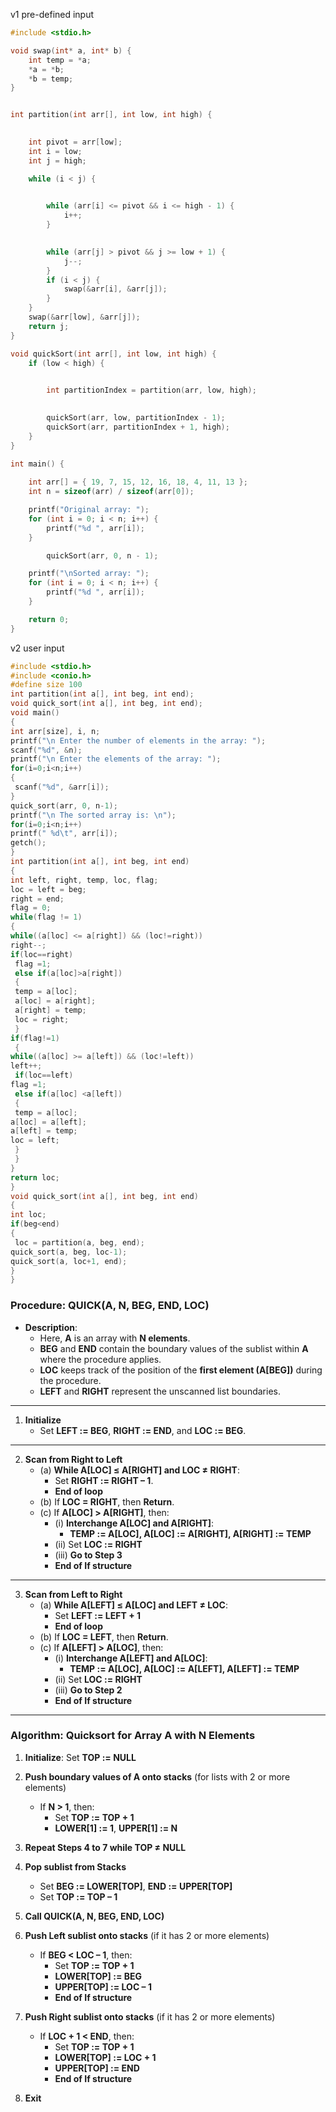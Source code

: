 v1 pre-defined input
```c
#include <stdio.h>

void swap(int* a, int* b) {
    int temp = *a;
    *a = *b;
    *b = temp;
}


int partition(int arr[], int low, int high) {

    
    int pivot = arr[low];
    int i = low;
    int j = high;

    while (i < j) {

        
        while (arr[i] <= pivot && i <= high - 1) {
            i++;
        }

        
        while (arr[j] > pivot && j >= low + 1) {
            j--;
        }
        if (i < j) {
            swap(&arr[i], &arr[j]);
        }
    }
    swap(&arr[low], &arr[j]);
    return j;
}

void quickSort(int arr[], int low, int high) {
    if (low < high) {

        
        int partitionIndex = partition(arr, low, high);

        
        quickSort(arr, low, partitionIndex - 1);
        quickSort(arr, partitionIndex + 1, high);
    }
}

int main() {
  
    int arr[] = { 19, 7, 15, 12, 16, 18, 4, 11, 13 };
    int n = sizeof(arr) / sizeof(arr[0]);

    printf("Original array: ");
    for (int i = 0; i < n; i++) {
        printf("%d ", arr[i]);
    }

        quickSort(arr, 0, n - 1);

    printf("\nSorted array: ");
    for (int i = 0; i < n; i++) {
        printf("%d ", arr[i]);
    }

    return 0;
}
```

v2 user input
```c
#include <stdio.h>
#include <conio.h>
#define size 100
int partition(int a[], int beg, int end);
void quick_sort(int a[], int beg, int end);
void main()
{
int arr[size], i, n;
printf("\n Enter the number of elements in the array: ");
scanf("%d", &n);
printf("\n Enter the elements of the array: ");
for(i=0;i<n;i++)
{
 scanf("%d", &arr[i]);
}
quick_sort(arr, 0, n-1);
printf("\n The sorted array is: \n");
for(i=0;i<n;i++)
printf(" %d\t", arr[i]);
getch();
}
int partition(int a[], int beg, int end)
{
int left, right, temp, loc, flag;
loc = left = beg;
right = end;
flag = 0;
while(flag != 1)
{
while((a[loc] <= a[right]) && (loc!=right))
right--;
if(loc==right)
 flag =1;
 else if(a[loc]>a[right])
 {
 temp = a[loc];
 a[loc] = a[right];
 a[right] = temp;
 loc = right;
 }
if(flag!=1)
 {
while((a[loc] >= a[left]) && (loc!=left))
left++;
 if(loc==left)
flag =1;
 else if(a[loc] <a[left])
 {
 temp = a[loc];
a[loc] = a[left];
a[left] = temp;
loc = left;
 }
 }
}
return loc;
}
void quick_sort(int a[], int beg, int end)
{
int loc;
if(beg<end)
{
 loc = partition(a, beg, end);
quick_sort(a, beg, loc-1);
quick_sort(a, loc+1, end);
}
}

```

### Procedure: QUICK(A, N, BEG, END, LOC)

- **Description**: 
  - Here, **A** is an array with **N elements**.
  - **BEG** and **END** contain the boundary values of the sublist within **A** where the procedure applies.
  - **LOC** keeps track of the position of the **first element (A[BEG])** during the procedure.
  - **LEFT** and **RIGHT** represent the unscanned list boundaries.

---

1. **Initialize**  
   - Set **LEFT := BEG**, **RIGHT := END**, and **LOC := BEG**.

---

2. **Scan from Right to Left**  
   - (a) **While A[LOC] ≤ A[RIGHT] and LOC ≠ RIGHT**:
       - Set **RIGHT := RIGHT – 1**.
       - **End of loop**
   - (b) If **LOC = RIGHT**, then **Return**.
   - (c) If **A[LOC] > A[RIGHT]**, then:
     - (i) **Interchange A[LOC] and A[RIGHT]**:
       - **TEMP := A[LOC], A[LOC] := A[RIGHT], A[RIGHT] := TEMP**
     - (ii) Set **LOC := RIGHT**
     - (iii) **Go to Step 3**
     - **End of If structure**

---

3. **Scan from Left to Right**  
   - (a) **While A[LEFT] ≤ A[LOC] and LEFT ≠ LOC**:
       - Set **LEFT := LEFT + 1**
       - **End of loop**
   - (b) If **LOC = LEFT**, then **Return**.
   - (c) If **A[LEFT] > A[LOC]**, then:
     - (i) **Interchange A[LEFT] and A[LOC]**:
       - **TEMP := A[LOC], A[LOC] := A[LEFT], A[LEFT] := TEMP**
     - (ii) Set **LOC := RIGHT**
     - (iii) **Go to Step 2**
     - **End of If structure**

---

### Algorithm: Quicksort for Array A with N Elements

1. **Initialize**: Set **TOP := NULL**

2. **Push boundary values of A onto stacks** (for lists with 2 or more elements)
   - If **N > 1**, then:
     - Set **TOP := TOP + 1**
     - **LOWER[1] := 1**, **UPPER[1] := N**

3. **Repeat Steps 4 to 7 while TOP ≠ NULL**

4. **Pop sublist from Stacks**
   - Set **BEG := LOWER[TOP]**, **END := UPPER[TOP]**
   - Set **TOP := TOP – 1**

5. **Call QUICK(A, N, BEG, END, LOC)**

6. **Push Left sublist onto stacks** (if it has 2 or more elements)
   - If **BEG < LOC – 1**, then:
     - Set **TOP := TOP + 1**
     - **LOWER[TOP] := BEG**
     - **UPPER[TOP] := LOC – 1**
     - **End of If structure**

7. **Push Right sublist onto stacks** (if it has 2 or more elements)
   - If **LOC + 1 < END**, then:
     - Set **TOP := TOP + 1**
     - **LOWER[TOP] := LOC + 1**
     - **UPPER[TOP] := END**
     - **End of If structure**

8. **Exit**